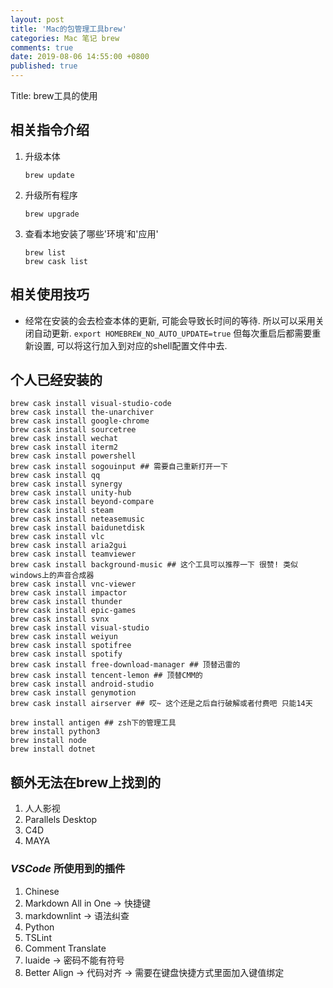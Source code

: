 ```yaml
---
layout: post
title: 'Mac的包管理工具brew'
categories: Mac 笔记 brew 
comments: true
date: 2019-08-06 14:55:00 +0800
published: true
---
```


Title: brew工具的使用

## 相关指令介绍

1. 升级本体

   `brew update`
2. 升级所有程序

    `brew upgrade`
3. 查看本地安装了哪些'环境'和'应用'

    ```shell
    brew list
    brew cask list
    ```

## 相关使用技巧

* 经常在安装的会去检查本体的更新, 可能会导致长时间的等待. 所以可以采用关闭自动更新. `export HOMEBREW_NO_AUTO_UPDATE=true` 但每次重启后都需要重新设置, 可以将这行加入到对应的shell配置文件中去.

## 个人已经安装的

```shell
brew cask install visual-studio-code
brew cask install the-unarchiver
brew cask install google-chrome
brew cask install sourcetree
brew cask install wechat
brew cask install iterm2
brew cask install powershell
brew cask install sogouinput ## 需要自己重新打开一下
brew cask install qq
brew cask install synergy
brew cask install unity-hub
brew cask install beyond-compare
brew cask install steam
brew cask install neteasemusic
brew cask install baidunetdisk
brew cask install vlc
brew cask install aria2gui
brew cask install teamviewer
brew cask install background-music ## 这个工具可以推荐一下 很赞! 类似windows上的声音合成器
brew cask install vnc-viewer
brew cask install impactor
brew cask install thunder
brew cask install epic-games
brew cask install svnx
brew cask install visual-studio
brew cask install weiyun
brew cask install spotifree
brew cask install spotify
brew cask install free-download-manager ## 顶替迅雷的
brew cask install tencent-lemon ## 顶替CMM的
brew cask install android-studio
brew cask install genymotion
brew cask install airserver ## 哎~ 这个还是之后自行破解或者付费吧 只能14天

brew install antigen ## zsh下的管理工具
brew install python3
brew install node
brew install dotnet
```

## 额外无法在brew上找到的

1. 人人影视
2. Parallels Desktop
3. C4D
4. MAYA

### *VSCode* 所使用到的插件

1. Chinese
2. Markdown All in One -> 快捷键
3. markdownlint -> 语法纠查
4. Python
5. TSLint
6. Comment Translate
7. luaide -> 密码不能有符号
8. Better Align -> 代码对齐 -> 需要在键盘快捷方式里面加入键值绑定
